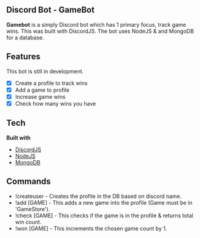 ## Discord Bot - GameBot

**Gamebot** is a simply Discord bot which has 1 primary focus, track game wins. This was built with DiscordJS. The bot uses NodeJS & and MongoDB for a database.

## Features

This bot is still in development.

- [x] Create a profile to track wins
- [x] Add a game to profile
- [x] Increase game wins
- [x] Check how many wins you have

## Tech

<b>Built with</b>

- [DiscordJS](https://discord.js.org/#/)
- [NodeJS](https://nodejs.org/en/)
- [MongoDB](https://www.mongodb.com/)

## Commands

- !createuser - Creates the profile in the DB based on discord name.
- !add [GAME] - This adds a new game into the profile (Game must be in 'GameStore').
- !check [GAME] - This checks if the game is in the profile & returns total win count.
- !won [GAME] - This increments the chosen game count by 1.
